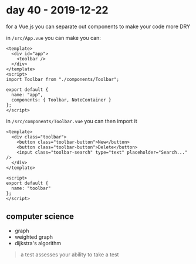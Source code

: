 # day 40 - 2019-12-22

for a Vue.js you can separate out components to make your code more DRY

in `/src/App.vue` you can make you can:

```vue
<template>
  <div id="app">
    <toolbar />
  </div>
</template>
<script>
import Toolbar from "./components/Toolbar";

export default {
  name: "app",
  components: { Toolbar, NoteContainer }
};
</script>
```

in `/src/components/Toolbar.vue` you can then import it

```vue
<template>
  <div class="toolbar">
    <button class="toolbar-button">New</button>
    <button class="toolbar-button">Delete</button>
    <input class="toolbar-search" type="text" placeholder="Search..." />
  </div>
</template>

<script>
export default {
  name: "toolbar"
};
</script>
```

## computer science

- graph
- weighted graph
- dijkstra's algorithm

> a test assesses your ability to take a test

